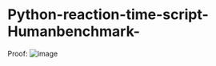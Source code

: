 # Python-reaction-time-script-Humanbenchmark-

Proof: ![image](https://github.com/SaintLaurel/Python-reaction-time-script-Humanbenchmark-/assets/149721433/3aedae76-d6d2-490c-a341-2fce4b273153)
